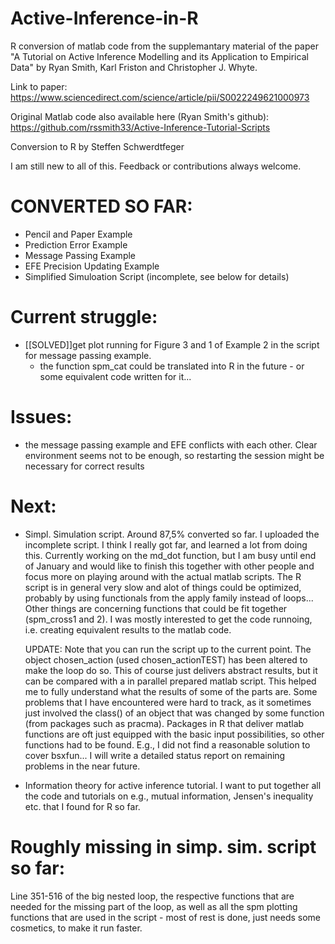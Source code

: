 # Active-Inference-in-R

 R conversion of matlab code from the supplemantary material
 of the paper "A Tutorial on Active Inference Modelling and its Application to Empirical Data" 
 by Ryan Smith, Karl Friston and Christopher J. Whyte.

 Link to paper: https://www.sciencedirect.com/science/article/pii/S0022249621000973
 
 Original Matlab code also available here (Ryan Smith's github):  https://github.com/rssmith33/Active-Inference-Tutorial-Scripts

 Conversion to R by Steffen Schwerdtfeger

 I am still new to all of this. Feedback or contributions always welcome.
 
 
# CONVERTED SO FAR:

- Pencil and Paper Example
- Prediction Error Example
- Message Passing Example
- EFE Precision Updating Example 
- Simplified Simuloation Script (incomplete, see below for details)

# Current struggle: 
 - [[SOLVED]]get plot running for Figure 3 and 1 of Example 2 in the script for message passing example. 
      - the function spm_cat could be translated into R in the future - or some equivalent code written for it... 

# Issues:
- the message passing example and EFE conflicts with each other. Clear environment seems not to be enough, so restarting the 
  session might be necessary for correct results

# Next:
- Simpl. Simulation script. Around 87,5% converted so far. I uploaded the incomplete script. I think I really got far, and
  learned a lot from doing this. Currently working on the md_dot function, but I am busy until end of January and would like 
  to finish this together with other people and focus more on playing around with the actual matlab scripts. 
  The R script is in general very slow and alot of things could be optimized, probably by using functionals from the apply family
  instead of loops... Other things are concerning functions that could be fit together (spm_cross1 and 2). I was mostly interested 
  to get the code runnoing, i.e. creating equivalent results to the matlab code. 
  
  UPDATE: Note that you can run the script up to the current point. The object chosen_action (used chosen_actionTEST) has been altered to make the loop do so. 
  This of course just delivers abstract results, but it can be compared with a in parallel prepared matlab script. This helped me
  to fully understand what the results of some of the parts are. Some problems that I have encountered were hard to track, as it sometimes
  just involved the class() of an object that was changed by some function (from packages such as pracma). Packages in R that deliver 
  matlab functions are oft just equipped with the basic input possibilities, so other functions had to be found. E.g., I did not find a 
  reasonable solution to cover bsxfun... I will write a detailed status report on remaining problems in the near future.
  
- Information theory for active inference tutorial. I want to put together all the code and tutorials on e.g., mutual information,
  Jensen's inequality etc. that I found for R so far. 
  
# Roughly missing in simp. sim. script so far: 
  Line 351-516 of the big nested loop, the respective functions that are needed for the missing part of the loop, as well as all the spm 
  plotting functions that are used in the script - most of rest is done, just needs some cosmetics, to make it run faster.
  
 
